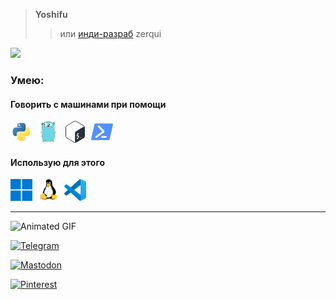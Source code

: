 >__Yoshifu__
>> или [инди-разраб](https://telegra.ph/Indi-razrabotchik-03-21) zerqui

<div id="header">
  <img src="https://media0.giphy.com/media/v1.Y2lkPTc5MGI3NjExM2RsaGlvZ3hxbzNlNXM0MjUyM2p0ZXJteTN2cnVvZDhmc3QwY2QwNiZlcD12MV9pbnRlcm5hbF9naWZfYnlfaWQmY3Q9cw/eMBuQb8FaRm2boCG5i/giphy.gif" width="200"/>
</div>

### Умею:
#### Говорить с машинами при помощи <div>
  <img src="https://github.com/devicons/devicon/blob/master/icons/python/python-original.svg" title="Python" alt="Python" width="35" height="35"/>&nbsp;
  <img src="https://github.com/devicons/devicon/blob/master/icons/go/go-original.svg" title="Golang" alt="Golang" width="35" height="35"/>&nbsp;
  <img src="https://github.com/devicons/devicon/blob/master/icons/bash/bash-original.svg" title="Bash" alt="Bash" width="35" height="35"/>&nbsp;
  <img src="https://github.com/devicons/devicon/blob/master/icons/powershell/powershell-original.svg" title="Powershell" alt="Powershell" width="35" height="35"/>&nbsp;
</div>

#### Использую для этого 
<div>
  <img src="https://github.com/devicons/devicon/blob/master/icons/windows11/windows11-original.svg" title="Windows11" alt="Windows11" width="35" height="35"/>&nbsp;
  <img src="https://github.com/devicons/devicon/blob/master/icons/linux/linux-original.svg" title="Linux" alt="Linux" width="35" height="35"/>&nbsp;
  <img src="https://github.com/devicons/devicon/blob/master/icons/vscode/vscode-original.svg" title="VSCode" alt="VSCode" width="35" height="35"/>&nbsp;
</div>

---


![Animated GIF](https://media2.giphy.com/media/v1.Y2lkPTc5MGI3NjExdGhpczczemh6Z293ZWFibW93djgxOGZhd3YzenJrZmZnMnlpYjhhOSZlcD12MV9pbnRlcm5hbF9naWZfYnlfaWQmY3Q9cw/8DvRrE3heEFcY95Jih/giphy.gif)

[![Telegram](https://img.shields.io/badge/Telegram-black?style=flat-square&logo=Telegram)](https://t.me/yaysgx)

[![Mastodon](https://img.shields.io/badge/Mastodon-black?style=flat-square&logo=Mastodon)](https://infosec.exchange/@sxinoby)

[![Pinterest](https://img.shields.io/badge/Pinterest-black?style=flat-square&logo=Pinterest)](https://ru.pinterest.com/xxxzerqui/)
